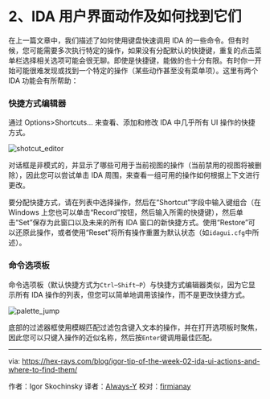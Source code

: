 [#]: translator: "Always-Y"

2、IDA 用户界面动作及如何找到它们
=======

在上一篇文章中，我们描述了如何使用键盘快速调用 IDA 的一些命令。但有时候，您可能需要多次执行特定的操作，如果没有分配默认的快捷键，重复的点击菜单栏选择相关选项可能会很无聊。即使是快捷键，能做的也十分有限。有时你一开始可能很难发现或找到一个特定的操作（某些动作甚至没有菜单项）。这里有两个 IDA 功能会有所帮助：

### 快捷方式编辑器

通过 Options>Shortcuts... 来查看、添加和修改 IDA 中几乎所有 UI 操作的快捷方式。

![shotcut_editor][1]

对话框是非模式的，并显示了哪些可用于当前视图的操作（当前禁用的视图将被删除），因此您可以尝试单击 IDA 周围，来查看一组可用的操作如何根据上下文进行更改。

要分配快捷方式，请在列表中选择操作，然后在“Shortcut”字段中输入键组合（在 Windows 上您也可以单击“Record”按钮，然后输入所需的快捷键），然后单击“Set”保存为此窗口以及未来的所有 IDA 窗口的新快捷方式。使用“Restore”可以还原此操作，或者使用“Reset”将所有操作重置为默认状态（如`idagui.cfg`中所述）。

### 命令选项板

命令选项板（默认快捷方式为`Ctrl`–`Shift`–`P`）与快捷方式编辑器类似，因为它显示所有 IDA 操作的列表，但您可以简单地调用该操作，而不是更改快捷方式。

![palette_jump][2]

底部的过滤器框使用模糊匹配过滤包含键入文本的操作，并在打开选项板时聚焦，因此您可以只键入操作的近似名称，然后按`Enter`键调用最佳匹配。

--------------------------------------------------------------------------------

via: https://hex-rays.com/blog/igor-tip-of-the-week-02-ida-ui-actions-and-where-to-find-them/

作者：Igor Skochinsky
译者：[Always-Y](https://github.com/Always-Y)
校对：[firmianay](https://github.com/firmianay)

[1]: https://www.hex-rays.com/wp-content/uploads/2020/08/shotcut_editor.png
[2]: https://www.hex-rays.com/wp-content/uploads/2020/08/palette_jump.png
